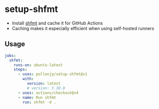 # setup-shfmt

- Install [shfmt](https://github.com/mvdan/sh) and cache it for GitHub Actions
- Caching makes it especially efficient when using self-hosted runners

## Usage

```yaml
jobs:
  shfmt:
    runs-on: ubuntu-latest
    steps:
      - uses: pollenjp/setup-shfmt@v1
        with:
          version: latest
          # version: 3.10.0
      - uses: actions/checkout@v4
      - name: Run shfmt
        run: shfmt -d .
```
